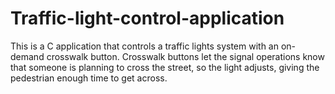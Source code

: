 ﻿# Traffic-light-control-application
This is a C application that controls a traffic lights system with an on-demand crosswalk button.
Crosswalk buttons let the signal operations know that someone is planning to cross the street, so the light adjusts, giving the pedestrian enough time to get across.
